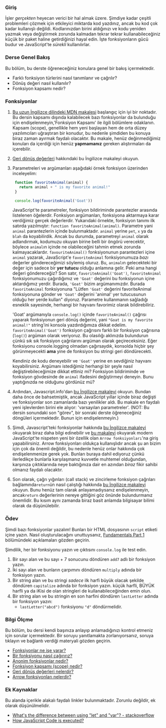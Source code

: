 ### Giriş

İşler _gerçekten_ heyecan verici bir hal almak üzere. Şimdiye kadar çeşitli problemleri çözmek için etkileyici miktarda kod yazdınız, ancak bu kod çok kadar kullanışlı değildi. Kodlarınızdan birini aldığınızı ve kodu yeniden yazmak veya değiştirmek zorunda kalmadan tekrar tekrar kullanabileceğiniz küçük bir paket haline getirdiğinizi hayal edin. İşte fonksiyonların gücü budur ve JavaScript'te _sürekli_ kullanılırlar.

### Derse Genel Bakış

Bu bölüm, bu derste öğreneceğiniz konulara genel bir bakış içermektedir.

- Farklı fonksiyon türlerini nasıl tanımlanır ve çağrılır?
- Dönüş değeri nasıl kullanılır?
- Fonksiyon kapsamı nedir?

### Fonksiyonlar

1. [Bu uzun İngilizce dilindeki MDN makalesi](<https://developer.mozilla.org/en-US/docs/Learn/JavaScript/Building_blocks/Functions>) başlangıç için iyi bir noktadır. Bu dersin kapsamı dışında kalabilecek bazı fonksiyonlar da bulunduğu için endişelenmeyin,'Fonksiyon Kapsamı' ile ilgili bölümlere  odaklanın. Kapsam (scope), genellikle hem yeni başlayan hem de orta düzey yazılımcıları uğraştıran bir konudur, bu nedenle şimdiden bu konuya biraz zaman ayırmak faydalı olacaktır. Bu makale, henüz değinmediğimiz konuları da içerdiği için henüz **yapmamanız** gereken alıştırmaları da içerebilir.
2. [Geri dönüş değerleri](<https://developer.mozilla.org/en-US/docs/Learn/JavaScript/Building_blocks/Return_values>) hakkındaki bu İngilizce makaleyi okuyun.
3. Parametreleri ve argümanları aşağıdaki örnek fonksiyon üzerinden inceleyelim:

    ~~~javascript
     function favoriteAnimal(animal) {
       return animal + " is my favorite animal!"
     }

     console.log(favoriteAnimal('Goat'))
    ~~~

    JavaScript'te parametreler, fonksiyon bildiriminde parantezler arasında listelenen öğelerdir. Fonksiyon argümanları, fonksiyona aktarmaya karar verdiğimiz gerçek değerlerdir. Yukarıdaki örnekte, fonksiyon tanımı ilk satırda yazılmıştır: `function favoriteAnimal(animal)`. Parametre yani `animal` parantezlerin içinde bulunmaktadır. `animal` yerine `pet`, `x` ya da `blah` da koyabilirdik. Ancak bu durumda, parametreyi `animal` olarak adlandırmak, kodumuzu okuyan birine belli bir öngörü verecektir, böylece `animal`ın içinde ne olabileceğini tahmin etmek zorunda kalmayacaklardır. `favouriteAnimal()` fonksiyonunun parantezleri içine `animal` yazarak, JavaScript'e `favoriteAnimal` fonksiyonumuza _bazı_ değerler göndereceğimizi söylemiş oluruz. Bu, `animal`ın gelecekteki bir değer için sadece bir **yer tutucu** olduğu anlamına gelir. Peki ama hangi değeri göndereceğiz?
    Son satır, `favoriteAnimal('Goat')`, `favoriteAnimal` fonksiyonumuzu çağırdığımız ve `'Goat'` değerini bu fonksiyonun içine aktardığımız yerdir. Burada, `'Goat'` bizim argümanımızdır. Burada `favoriteAnimal` fonksiyonuna "Lütfen `'Goat'` değerini favoriteAnimal fonksiyonuna gönder ve `'Goat'` değerini 'animal' yer tutucusunun olduğu her yerde kullan" diyoruz. Parametre kullanmanın sağladığı esneklik sayesinde, herhangi bir hayvanı favorimiz olarak bildirebiliriz.

    'Goat' argümanıyla `console.log()` içinde `favoriteAnimal()` çağrısı yaparak fonksiyonun geri dönüş değerini, yani `"Goat is my favorite animal!"` string'ini konsola yazdırdığımıza dikkat edelim. `favoriteAnimal('Goat')` fonksiyon çağrısını farklı bir fonksiyon çağrısına (`log()`) argüman olarak veriyoruz. Bu olasılığı aklınızda bulundurun çünkü sık sık fonksiyon çağrılarını argüman olarak geçireceksiniz. Eğer fonksiyonu console.logging olmadan çağırsaydık, konsolda hiçbir şey görünmeyecekti **ama** yine de fonksiyon bu stringi geri döndürecekti.

    Kendiniz de kodu deneyebilir ve `'Goat'` yerine en sevdiğiniz hayvanı koyabilirsiniz. Argümanı istediğimiz herhangi bir şeyle nasıl değiştirebileceğimize dikkat ettiniz mi? Fonksiyon bildiriminde ve fonksiyon gövdesinde de `animal` ifadesini değiştirmeyi deneyin. Bunu yaptığınızda ne olduğunu gördünüz mü?

4. Ardından, Javascript.info'dan [bu İngilizce makaleyi](http://javascript.info/function-basics) okuyun. Bundan daha önce de bahsetmiştik, ancak JavaScript yıllar içinde biraz değişti ve fonksiyonlar son zamanlarda bazı yenilikler aldı. Bu makale en faydalı yeni işlevlerden birini ele alıyor: 'varsayılan parametreler'. \(NOT: Bu dersin sonundaki son "görev", bir sonraki derste öğreneceğiniz döngüleri içermektedir.  Bunun için endişelenmeyin.\)
5. Şimdi, Javascript'teki fonksiyonlar hakkında [bu İngilizce makaleyi](http://javascript.info/function-expressions) okuyarak biraz daha bilgi edinebilir ve [bu makaleyi](http://javascript.info/arrow-functions-basics) okuyarak modern JavaScript'te nispeten yeni bir özellik olan `Arrow fonksiyonları`'na giriş yapabilirsiniz. Arrow fonksiyonları oldukça kullanışlıdır ancak şu an bizim için çok da önemli değildir, bu nedenle henüz onlar hakkında çok endişelenmenize gerek yok. Bunları buraya dahil ediyoruz çünkü ilerledikçe bunlarla karşılaşmanız kuvvetle muhtemel olduğundan, karşınıza çıktıklarında neye baktığınıza dair en azından _biraz_ fikir sahibi olmanız faydalı olacaktır.
6. Son olarak, çağrı yığınları (call stack) ve zincirleme fonksiyon çağrıları bağlamında`return`ün nasıl çalıştığı hakkında [bu İngilizce makaleyi](https://www.javascripttutorial.net/javascript-call-stack/) okuyun. Bunu henüz tam olarak anlayamadıysanız endişelenmeyin, ancak`return` değerlerinin nereye gittiğini göz önünde bulundurmanız önemlidir. Bu kısım aynı zamanda biraz basit anlamda bilgisayar bilimi olarak da düşünülebilir.

### Ödev

<div class="lesson-content__panel" markdown="1">

Şimdi bazı fonksiyonlar yazalım!  Bunları bir HTML dosyasının `script` etiketi içine yazın. Nasıl oluşturulacağını unuttuysanız, [Fundamentals Part 1](<https://www.theodinproject.com/lessons/foundations-fundamentals-part-1#how-to-run-javascript-code>) bölümündeki açıklamaları gözden geçirin.

Şimdilik, her bir fonksiyonu yazın ve çıktısını `console.log` ile test edin.

1. Bir sayı alan ve bu sayı + 7 sonucunu döndüren `add7` adlı bir fonksiyon yazın.
2. İki sayı alan ve bunların çarpımını döndüren `multiply` adında bir fonksiyon yazın.
3. Bir string alan ve bu stringi _sadece_ ilk harfi büyük olacak şekilde döndüren `capitalize` adında bir fonksiyon yazın.  küçük harfli, BÜYÜK harfli ya da iKisi de olan stringleri de kullanabileceğinden emin olun.
4. Bir string alan ve bu stringin en son harfini döndüren `lastLetter` adında bir fonksiyon yazın:
    - `lastLetter("abcd")` fonksiyonu `"d"` döndürmelidir.

</div>

### Bilgi Ölçme

Bu bölüm, bu dersi kendi başınıza anlayıp anlamadığınızı kontrol etmeniz için sorular içermektedir. Bir soruyu yanıtlamakta zorlanıyorsanız, soruya tıklayın ve bağlantı verdiği materyali gözden geçirin.

- [Fonksiyonlar ne işe yarar?](https://developer.mozilla.org/en-US/docs/Learn/JavaScript/Building_blocks/Functions)
- [Bir fonksiyonu nasıl çağırırız?](https://developer.mozilla.org/en-US/docs/Learn/JavaScript/Building_blocks/Functions#invoking_functions)
- [Anonim fonksiyonlar nedir?](https://developer.mozilla.org/en-US/docs/Learn/JavaScript/Building_blocks/Functions#anonymous_functions_and_arrow_functions)
- [Fonksiyon kapsamı (scope) nedir?](https://developer.mozilla.org/en-US/docs/Learn/JavaScript/Building_blocks/Functions#function_scope_and_conflicts)
- [Geri dönüş değerleri nelerdir?](https://developer.mozilla.org/en-US/docs/Learn/JavaScript/Building_blocks/Return_values)
- [Arrow fonksiyonları nelerdir?](https://javascript.info/arrow-functions-basics)

### Ek Kaynaklar

Bu alanda içerikle alakalı faydalı linkler bulunmaktadır. Zorunlu değildir, ek olarak düşünülmelidir.

- [What's the difference between using "let" and "var"? - stackoverflow](https://stackoverflow.com/questions/762011/whats-the-difference-between-using-let-and-var#:~:text=The%20main%20difference%20is%20scoping,(hence%20the%20block%20scope))
- [How JavaScript Code is executed?](https://youtu.be/iLWTnMzWtj4)
